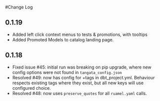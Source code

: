 #Change Log

## 0.1.19
- Added left click context menus to tests & promotions, with tooltips
- Added Promoted Models to catalog landing page.

## 0.1.18
- Fixed issue #45: initial run was breaking on pip upgrade, where new config options were not found in `tangata_config.json`
- Resolved #49: now has config for +tags in dbt_project.yml. Behaviour respects existing tags where they exist, but all new keys will use configured choice.
- Resolved #48: now uses `preserve_quotes` for all `ruamel.yaml` calls.